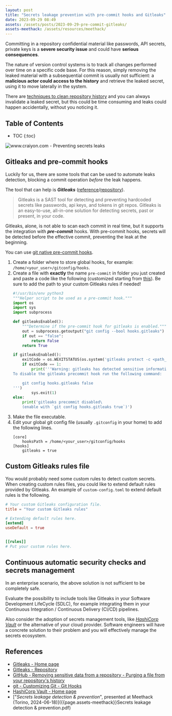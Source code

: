 ```yaml
---
layout: post
title: "Secrets leakage prevention with pre-commit hooks and Gitleaks"
date: 2023-09-29 08:49
assets: /assets/posts/2023-09-29-pre-commit-gitleaks/
assets-meethack: /assets/resources/meethack/
---
```


Committing in a repository confidential material like passwords, API secrets, private keys is a **severe security issue** and could have **serious consequences**.

The nature of version control systems is to track all changes performed over time on a specific code base. For this reason, simply removing the leaked material with a subsequential commit is usually not sufficient: a **malicious actor could access to the history** and retrieve the leaked secret, using it to move laterally in the system.

There are [techniques to clean repository history](https://docs.github.com/en/authentication/keeping-your-account-and-data-secure/removing-sensitive-data-from-a-repository#purging-a-file-from-your-repositorys-history) and you can always invalidate a leaked secret, but this could be time consuming and leaks could happen accidentally, without you noticing it.

## Table of Contents

* TOC
{:toc}

![www.craiyon.com - Preventing secrets leaks]({{page.assets}}craiyon_103602_Preventing_secrets_leaks.png)

## Gitleaks and pre-commit hooks

Luckily for us, there are some tools that can be used to automate leaks detection, blocking a commit operation *before* the leak happens.

The tool that can help is ***Gitleaks*** ([reference](https://gitleaks.io/)/[repository](https://github.com/gitleaks/gitleaks)).

> Gitleaks is a SAST tool for detecting and preventing hardcoded secrets like passwords, api keys, and tokens in git repos. Gitleaks is an easy-to-use, all-in-one solution for detecting secrets, past or present, in your code.

Gitleaks, alone, is not able to scan each commit in real time, but it supports the integration with ***pre-commit*** hooks. With pre-commit hooks, secrets will be detected before the effective commit, preventing the leak at the beginning.

You can use [git native pre-commit hooks](https://git-scm.com/book/en/v2/Customizing-Git-Git-Hooks).
            
1. Create a folder where to store global hooks, for example: `/home/<your_user>/gitconfig/hooks`.
2. Create a file with **exactly** the name `pre-commit` in folder you just created and paste a code like the following (customized starting from [this](https://github.com/gitleaks/gitleaks/blob/master/scripts/pre-commit.py)). Be sure to add the path to your custom Gitleaks rules if needed!
    ```python
    #!/usr/bin/env python3
    """Helper script to be used as a pre-commit hook."""
    import os
    import sys
    import subprocess

    def gitleaksEnabled():
        """Determine if the pre-commit hook for gitleaks is enabled."""
        out = subprocess.getoutput("git config --bool hooks.gitleaks")
        if out == "false":
            return False
        return True

    if gitleaksEnabled():
        exitCode = os.WEXITSTATUS(os.system('gitleaks protect -c <path_to_custom_Gitleaks_rules> -v --staged --redact'))
        if exitCode == 1:
            print('''Warning: gitleaks has detected sensitive information in your changes.
    To disable the gitleaks precommit hook run the following command:

        git config hooks.gitleaks false
    ''')
            sys.exit(1)
    else:
        print('gitleaks precommit disabled\
        (enable with `git config hooks.gitleaks true`)')
    ```
3. Make the file executable.
4. Edit your global git config file (usually `.gitconfig` in your home) to add the following lines.
    ```
    [core]
        hooksPath = /home/<your_user>/gitconfig/hooks
    [hooks]
        gitleaks = true
    ```
    
## Custom Gitleaks rules file

You would probably need some custom rules to detect custom secrets. When creating custom rules files, you could like to extend default rules provided by Gitleaks. An example of `custom-config.toml` to extend default rules is the following.

```toml
# Your custom Gitleaks configuration file.
title = "Your custom Gitleaks rules"

# Extending default rules here.
[extend]
useDefault = true


[[rules]]
# Put your custom rules here.
```

## Continuous automatic security checks and secrets management

In an enterprise scenario, the above solution is not sufficient to be completely safe.

Evaluate the possibility to include tools like Gitleaks in your Software Development LifeCycle (SDLC), for example integrating them in your Continuous Integration / Continuous Delivery (CI/CD) pipelines.

Also consider the adoption of secrets management tools, like [*HashiCorp Vault*](https://www.vaultproject.io/) or the alternative of your cloud provider. Software engineers will have a concrete solution to their problem and you will effectively manage the secrets ecosystem.

## References
* [Gitleaks - Home page](https://gitleaks.io/)
* [Gitleaks - Repository](https://github.com/gitleaks/gitleaks)
* [GitHub - Removing sensitive data from a repository - Purging a file from your repository's history](https://docs.github.com/en/authentication/keeping-your-account-and-data-secure/removing-sensitive-data-from-a-repository#purging-a-file-from-your-repositorys-history)
* [git - Customizing Git - Git Hooks](https://git-scm.com/book/en/v2/Customizing-Git-Git-Hooks)
* [HashiCorp Vault - Home page](https://www.vaultproject.io/)
* ["_Secrets leakage detection & prevention_", presented at Meethack (Torino, 2024-06-18)]({{page.assets-meethack}}Secrets leakage detection & prevention.pdf)
